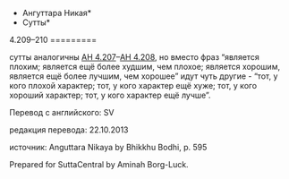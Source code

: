 * Ангуттара Никая*
* Сутты*

4\.209–210
\=\=\=\=\=\=\=\=\=

сутты аналогичны [АН 4\.207](/an4\.207/ru/sv)–[АН 4\.208](/an4\.208/ru/sv), но вместо фраз “является плохим; является ещё более худшим, чем плохое; является хорошим, является ещё более лучшим, чем хорошее” идут чуть другие \- “тот, у кого плохой характер; тот, у кого характер ещё хуже; тот, у кого хороший характер; тот, у кого характер ещё лучше”\.

Перевод с английского: SV

редакция перевода: 22\.10\.2013

источник: Anguttara Nikaya by Bhikkhu Bodhi, p\. 595

Prepared for SuttaCentral by Aminah Borg\-Luck\.